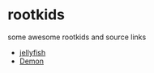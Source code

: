 # rootkids

some awesome rootkids and source links

- [jellyfish](https://github.com/X0R1/jellyfish)
- [Demon](https://github.com/x0r1/Demon)
